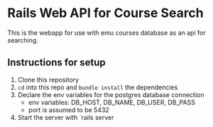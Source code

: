 # Rails Web API for Course Search

This is the webapp for use with emu courses database as an api for searching.

## Instructions for setup
1) Clone this repository
2) `cd` into this repo and `bundle install` the dependencies
3) Declare the env variables for the postgres database connection
    - env variables: DB_HOST, DB_NAME, DB_USER, DB_PASS
    - port is assumed to be 5432
4) Start the server with `rails server
